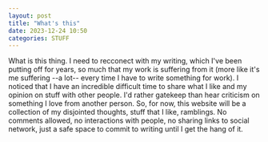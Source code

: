 ```yaml
---
layout: post
title: "What's this"
date: 2023-12-24 10:50
categories: STUFF
---
```


What is this thing. 
I need to recconect with my writing, which I've been putting off for years, so much that my work is suffering from it (more like it's me suffering --a lot-- every time I have to write something for work).
I noticed that I have an incredible difficult time to share what I like and my opinion on stuff with other people. I'd rather gatekeep than hear criticism on something I love from another person. 
So, for now, this website will be a collection of my disjointed thoughts, stuff that I like, ramblings. No comments allowed, no interactions with people, no sharing links to social network, just a safe space to commit to writing until I get the hang of it. 